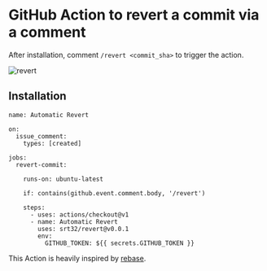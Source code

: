 # GitHub Action to revert a commit via a comment

After installation, comment `/revert <commit_sha>` to trigger the action.

![revert](https://user-images.githubusercontent.com/2181356/52225171-027d0100-2867-11e9-90a5-84073c790f0b.gif)


## Installation

```
name: Automatic Revert

on:
  issue_comment:
    types: [created]

jobs:
  revert-commit:

    runs-on: ubuntu-latest

    if: contains(github.event.comment.body, '/revert')

    steps:
      - uses: actions/checkout@v1
      - name: Automatic Revert
        uses: srt32/revert@v0.0.1
        env:
          GITHUB_TOKEN: ${{ secrets.GITHUB_TOKEN }}
 ```      

This Action is heavily inspired by [rebase](https://github.com/cirrus-actions/rebase).
